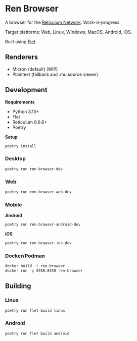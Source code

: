 # Ren Browser

A browser for the [Reticulum Network](https://reticulum.network/). Work-in-progress.

Target platforms: Web, Linux, Windows, MacOS, Android, iOS.

Built using [Flet](https://flet.dev/).

## Renderers

- Micron (default) (WIP)
- Plaintext (fallback and .mu source viewer)

## Development

**Requirements**

- Python 3.13+
- Flet
- Reticulum 0.9.6+
- Poetry

**Setup**

```bash
poetry install
```

### Desktop

```bash
poetry run ren-browser-dev
```

### Web

```bash
poetry run ren-browser-web-dev
```

### Mobile

**Android**

```bash
poetry run ren-browser-android-dev
```

**iOS**

```bash
poetry run ren-browser-ios-dev
```

### Docker/Podman

```bash
docker build -t ren-browser .
docker run -p 8550:8550 ren-browser
```

## Building

### Linux

```bash
poetry run flet build linux
```

### Android

```bash
poetry run flet build android
```